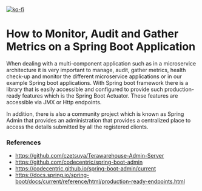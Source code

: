[![ko-fi](https://www.ko-fi.com/img/githubbutton_sm.svg)](https://ko-fi.com/S6S0YXPX)

# How to Monitor, Audit and Gather Metrics on a Spring Boot Application

When dealing with a multi-component application such as in a microservice architecture it is very important to manage, audit, gather metrics, health check-up and monitor the different microservice applications or in our example Spring boot applications. With Spring boot framework there is a library that is easily accessible and configured to provide such production-ready features which is the Spring Boot Actuator. These features are accessible via JMX or Http endpoints.

In addition, there is also a community project which is known as Spring Admin that provides an administration that provides a centralized place to access the details submitted by all the registered clients.

### References

 * https://github.com/czetsuya/Terawarehouse-Admin-Server
 * https://github.com/codecentric/spring-boot-admin
 * https://codecentric.github.io/spring-boot-admin/current
 * https://docs.spring.io/spring-boot/docs/current/reference/html/production-ready-endpoints.html

